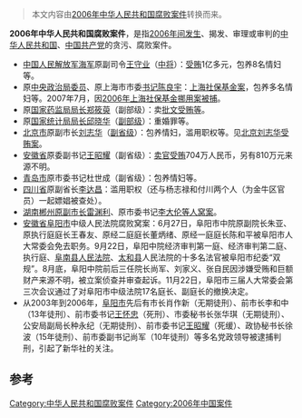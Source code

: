 > 本文内容由[2006年中华人民共和国腐败案件](https://zh.wikipedia.org/wiki/2006年中华人民共和国腐败案件)转换而来。


**2006年中华人民共和国腐败案件**，是指[2006年间发生](https://zh.wikipedia.org/wiki/2006 "wikilink")、揭发、审理或审判的[中华人民共和国](https://zh.wikipedia.org/wiki/中华人民共和国 "wikilink")、[中国共产党](../Page/中国共产党.md "wikilink")的贪污、腐败案件。

  - [中国人民解放军海军](../Page/中国人民解放军海军.md "wikilink")原副司令[王守业](https://zh.wikipedia.org/wiki/王守业_\(将领\) "wikilink")（[中将](https://zh.wikipedia.org/wiki/中将 "wikilink")）：[受贿](https://zh.wikipedia.org/wiki/受贿 "wikilink")1亿多元，包养8名情妇等。
  - 原[中央政治局委员](../Page/中国共产党中央政治局.md "wikilink")、原上海市市委[书记](../Page/书记.md "wikilink")[陈良宇](../Page/陈良宇.md "wikilink")：[上海社保基金案](https://zh.wikipedia.org/wiki/上海社保基金案 "wikilink")，包养多名情妇等。2007年7月，因[2006年上海社保基金挪用案被捕](https://zh.wikipedia.org/wiki/2006年上海社保基金挪用案 "wikilink")。
  - 原[国家药监局局长](../Page/国家食品药品监督管理局.md "wikilink")[郑筱萸](../Page/郑筱萸.md "wikilink")（副部级）：卖[批文受贿等](https://zh.wikipedia.org/wiki/批文 "wikilink")。
  - 原[国家统计局](../Page/国家统计局.md "wikilink")[局长](https://zh.wikipedia.org/wiki/局长 "wikilink")[邱晓华](../Page/邱晓华.md "wikilink")（[副部级](https://zh.wikipedia.org/wiki/:分类:省部级副职 "wikilink")）：重婚罪等。
  - [北京市](../Page/北京市.md "wikilink")原副市长[刘志华](https://zh.wikipedia.org/wiki/刘志华 "wikilink")（[副省级](https://zh.wikipedia.org/wiki/:分类:省部级副职 "wikilink")）：包养情妇，滥用职权等。见[北京刘志华受贿案](https://zh.wikipedia.org/wiki/北京刘志华受贿案 "wikilink")。
  - [安徽省](../Page/安徽省.md "wikilink")原委副书记[王昭耀](https://zh.wikipedia.org/wiki/王昭耀 "wikilink")（副省级）：[卖官受贿](https://zh.wikipedia.org/wiki/卖官 "wikilink")704万人民币，另有810万元来源不明。
  - [青岛市](../Page/青岛市.md "wikilink")原市委书记杜世成（副省级）：包养情妇等。
  - [四川省](../Page/四川省.md "wikilink")原副省长[李达昌](https://zh.wikipedia.org/wiki/李达昌 "wikilink")：滥用职权（还与杨志禄和付川两个人（为金牛区官员）一起嫖娼被查处）。
  - [湖南](https://zh.wikipedia.org/wiki/湖南 "wikilink")[郴州原副市长](https://zh.wikipedia.org/wiki/郴州 "wikilink")[雷渊利](https://zh.wikipedia.org/wiki/雷渊利 "wikilink")、原市委书记[李大伦等人窝案](https://zh.wikipedia.org/wiki/李大伦 "wikilink")。
  - [安徽省](../Page/安徽省.md "wikilink")[阜阳市](../Page/阜阳市.md "wikilink")中级人民法院腐败窝案：6月27日，阜阳市中院原副院长朱亚、原执行庭庭长王春友、原经二庭庭长董炳绪、原经一庭庭长陈和平被阜阳市人大常委会免去职务。9月22日，阜阳中院经济审判第一庭、经济审判第二庭、执行庭、[阜南县人民法院](https://zh.wikipedia.org/wiki/阜南县 "wikilink")、[太和县](../Page/太和县.md "wikilink")人民法院的十多名法官被阜阳市纪委“双规”。8月底，阜阳中院前后三任院长尚军、刘家义、张自民因涉嫌受贿和巨额财产来源不明，被立案侦查并审查起诉。11月22日，阜阳市三届人大常委会第三次会议通过了对阜阳市中级法院17名庭长、副庭长的撤换决定。
  - 从2003年到2006年，[阜阳市](../Page/阜阳市.md "wikilink")先后有市长肖作新（无期徒刑）、前市长李和中（13年徒刑）、前市委书记[王怀忠](../Page/王怀忠.md "wikilink")（死刑）、市委秘书长张华琪（无期徒刑）、公安局副局长种永纪（无期徒刑）、前市委书记[王昭耀](https://zh.wikipedia.org/wiki/王昭耀 "wikilink")（死缓）、政协秘书长徐波（15年徒刑）、前市委副书记尚军（10年徒刑）等多名党政领导被逮捕判刑，引起了新华社的关注。

## 参考

[Category:中华人民共和国腐败案件](https://zh.wikipedia.org/wiki/Category:中华人民共和国腐败案件 "wikilink") [Category:2006年中国案件](https://zh.wikipedia.org/wiki/Category:2006年中国案件 "wikilink")